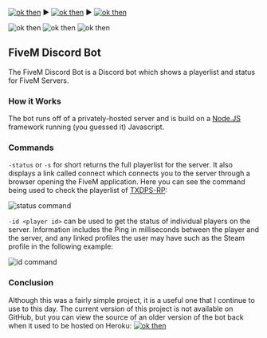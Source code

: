 [![ok then](https://img.shields.io/badge/-Home-blue?style=for-the-badge)](https://astonbolwell.github.io) ▶ [![ok then](https://img.shields.io/badge/-Projects-blue?style=for-the-badge)](https://astonbolwell.github.io/projects) ▶ [![ok then](https://img.shields.io/badge/-FiveM%20Discord%20Bot-purple?style=for-the-badge)](https://astonbolwell.github.io/projects/fivemdiscordbot)

![ok then](https://img.shields.io/badge/-NodeJS-green?logo=node.js) ![ok then](https://img.shields.io/badge/-JSON-red?logo=json) ![ok then](https://img.shields.io/badge/-Discord%20API-9cf?logo=discord)

## FiveM Discord Bot
The FiveM Discord Bot is a Discord bot which shows a playerlist and status for FiveM Servers.

### How it Works
The bot runs off of a privately-hosted server and is build on a [Node.JS](https://nodejs.org)  framework running (you guessed it) Javascript.

### Commands
`-status` or `-s` for short returns the full playerlist for the server. It also displays a link called connect which connects you to the server through a browser opening the FiveM application. Here you can see the command being used to check the playerlist of [TXDPS-RP](https://txdps-rp.com/):

![status command](https://astonbolwell.github.io/resources/img1.PNG)

`-id <player id>` can be used to get the status of individual players on the server. Information includes the Ping in milliseconds between the player and the server, and any linked profiles the user may have such as the Steam profile in the following example:

![id command](https://astonbolwell.github.io/resources/img2.PNG)

### Conclusion
Although this was a fairly simple project, it is a useful one that I continue to use to this day. The current version of this project is not available on GitHub, but you can view the source of an older version of the bot back when it used to be hosted on Heroku: [![ok then](https://img.shields.io/badge/-View%20Repo-inactive?logo=github)](https:///github.com/astonbolwell/FiveM)
